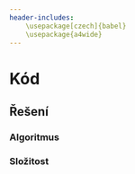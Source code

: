 ```yaml
---
header-includes:
	\usepackage[czech]{babel}
	\usepackage{a4wide}
---
```

# Kód
## Řešení
### Algoritmus

### Složitost
